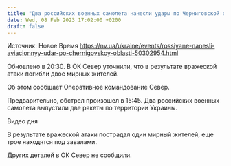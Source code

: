 ```yaml
---
title: "Два российских военных самолета нанесли удары по Черниговской области"
date: Wed, 08 Feb 2023 17:02:00 +0200
draft: false
---
```

Источник: Новое Время https://nv.ua/ukraine/events/rossiyane-nanesli-aviacionnyy-udar-po-chernigovskoy-oblasti-50302954.html


Обновлено в 20:30. В ОК Север уточнили, что в результате вражеской атаки погибли двое мирных жителей.

 Об этом сообщает Оперативное командование Север.

Предварительно, обстрел произошел в 15:45. Два российских военных самолета выпустили две ракеты по территории Украины.

  Видео дня   

В результате вражеской атаки пострадал один мирный жителей, еще трое находятся под завалами.

Других деталей в ОК Север не сообщили.
